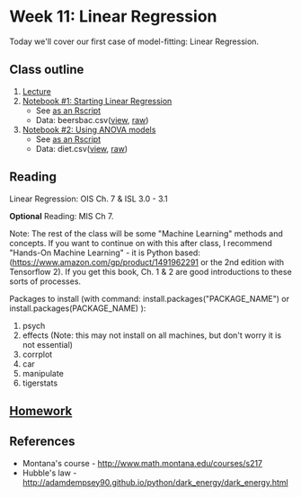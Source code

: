 # Week 11: Linear Regression

Today we'll cover our first case of model-fitting: Linear Regression.

## Class outline

 1. [Lecture](lecture11_s2020_toupload.pdf)
 1. [Notebook #1: Starting Linear Regression](prep_linearRegression_part1.ipynb)
	* See [as an Rscript](Rscripts/prep_linearRegression_part1.R)	
	* Data:  beersbac.csv([view](beersbac.csv), [raw](https://raw.githubusercontent.com/jnaiman/is542_spring2020/master/week11/beersbac.csv))
 1. [Notebook #2: Using ANOVA models](prep_usingANOVA_part2.ipynb)
	* See [as an Rscript](Rscripts/prep_usingANOVA_week09_part2.R)	
	* Data:  diet.csv([view](diet.csv), [raw](https://raw.githubusercontent.com/jnaiman/is542_spring2020/master/week10/diet.csv))

## Reading

Linear Regression: OIS Ch. 7 & ISL 3.0 - 3.1

**Optional** Reading: MIS Ch 7.

Note: The rest of the class will be some "Machine Learning" methods and concepts.  If you want to continue on with this after class, I recommend "Hands-On Machine Learning" - it is Python based: (https://www.amazon.com/gp/product/1491962291 or the 2nd edition with Tensorflow 2).  If you get this book, Ch. 1 & 2 are good introductions to these sorts of processes.  

Packages to install (with command: install.packages("PACKAGE_NAME") or install.packages(PACKAGE_NAME) ):
 1. psych
 2. effects (Note: this may not install on all machines, but don't worry it is not essential)
 3. corrplot
 4. car
 5. manipulate
 6. tigerstats

## [Homework](homework.md)

## References
 
 * Montana's course - http://www.math.montana.edu/courses/s217
 * Hubble's law - http://adamdempsey90.github.io/python/dark_energy/dark_energy.html
